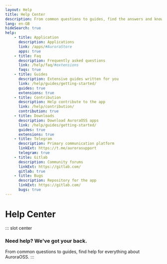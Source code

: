 ```yaml
---
layout: Help
title: Help Center
description: From common questions to guides, find the answers and know-hows you need here.
lang: en-GB
hideSearch: true
help:
    - title: Application
      description: Applications
      link: /apps/#AuroraStore
      apps: true
    - title: Faq
      description: Frequently asked questions
      link: /help/faq/#extensions
      faqs: true
    - title: Guides
      description: Extensive guides written for you
      link: /help/guides/getting-started/
      guides: true
      extensions: true
    - title: Contribution
      description: Help contribute to the app
      link: /help/contribution/
      contribution: true
    - title: Downloads
      description: Download AuroraOSS apps
      link: /help/guides/getting-started/
      guides: true
      extensions: true
    - title: Telegram
      description: Primary communication platform
      linkExt: https://t.me/aurorasupport
      telegram: true
    - title: Gitlab
      description: Community forums
      linkExt: https://gitlab.com/
      gitlab: true
    - title: Bugs
      description: Repository for the app
      linkExt: https://gitlab.com/
      bugs: true
---
```


# Help Center

::: slot center

### Need help? We've got your back.

From common questions to guides, find help for everything about AuroraOSS.
:::
